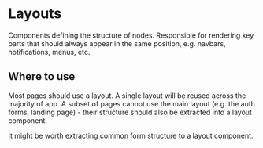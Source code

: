# Layouts

Components defining the structure of nodes.
Responsible for rendering key parts that should always appear in the same
position, e.g. navbars, notifications, menus, etc.

## Where to use

Most pages should use a layout.
A single layout will be reused across the majority of app.
A subset of pages cannot use the main layout (e.g. the auth forms, landing
page) - their structure should also be extracted into a layout component.

It might be worth extracting common form structure to a layout component.
